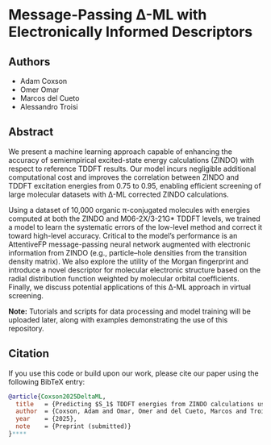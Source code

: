 # Message-Passing Δ-ML with Electronically Informed Descriptors

## Authors
- Adam Coxson
- Omer Omar
- Marcos del Cueto
- Alessandro Troisi

## Abstract
We present a machine learning approach capable of enhancing the accuracy of semiempirical excited-state energy calculations (ZINDO) with respect to reference TDDFT results. Our model incurs negligible additional computational cost and improves the correlation between ZINDO and TDDFT excitation energies from 0.75 to 0.95, enabling efficient screening of large molecular datasets with Δ-ML corrected ZINDO calculations.

Using a dataset of 10,000 organic π-conjugated molecules with energies computed at both the ZINDO and M06-2X/3-21G* TDDFT levels, we trained a model to learn the systematic errors of the low-level method and correct it toward high-level accuracy. Critical to the model’s performance is an AttentiveFP message-passing neural network augmented with electronic information from ZINDO (e.g., particle–hole densities from the transition density matrix). We also explore the utility of the Morgan fingerprint and introduce a novel descriptor for molecular electronic structure based on the radial distribution function weighted by molecular orbital coefficients. Finally, we discuss potential applications of this Δ-ML approach in virtual screening.

**Note:** Tutorials and scripts for data processing and model training will be uploaded later, along with examples demonstrating the use of this repository.

## Citation
If you use this code or build upon our work, please cite our paper using the following BibTeX entry:

```bibtex
@article{Coxson2025DeltaML,
  title   = {Predicting $S_1$ TDDFT energies from ZINDO calculations using Message-Passing $\Delta$-ML with electronically-informed descriptors},
  author  = {Coxson, Adam and Omar, Omer and del Cueto, Marcos and Troisi, Alessandro},
  year    = {2025},
  note    = {Preprint (submitted)}
}****
